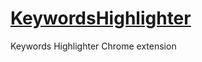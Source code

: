 # [KeywordsHighlighter](http://gadelkareem.com/2016/04/07/keywords-highlighter/)
Keywords Highlighter Chrome extension
